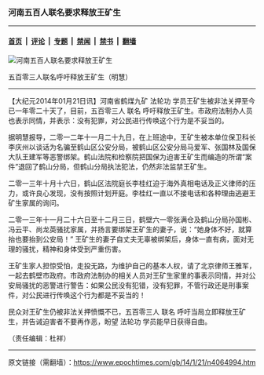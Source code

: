 ### 河南五百人联名要求释放王矿生

---

#### [首页](../../../..?n4064994) &nbsp;|&nbsp; [评论](../../../../../epoch-comment?n4064994) &nbsp;|&nbsp; [专题](../../../../../epoch-special?n4064994) &nbsp;|&nbsp; [禁闻](../../../../../epoch-news?n4064994) &nbsp;|&nbsp; [禁书](../../../../../books?n4064994) &nbsp;|&nbsp; [翻墙](https://github.com/gfw-breaker/nogfw/blob/master/README.md?n4064994)


<div><img alt="河南五百人联名要求释放王矿生" class="attachment-djy_600_400 size-djy_600_400 wp-post-image" src="https://i.epochtimes.com/assets/uploads/2014/01/1401210515252158-600x400.jpg"/>
<div class="caption">
 <p>
  五百零三人联名呼吁释放王矿生（明慧）
 </p>
</div></div><hr/><div class="post_content" id="artbody" itemprop="articleBody">
 <!-- article content begin -->
 <p>
  【大纪元2014年01月21日讯】河南省鹤煤九矿
  <ok href="https://www.epochtimes.com/gb/tag/%E6%B3%95%E8%BD%AE%E5%8A%9F.html">
   法轮功
  </ok>
  学员王矿生被非法关押至今已一年零二十天了，目前，五百零三人
  <ok href="https://www.epochtimes.com/gb/tag/%E8%81%94%E5%90%8D.html">
   联名
  </ok>
  呼吁释放王矿生。市政府法制办人员也表示同情，并表示：没有犯罪，对公民进行传唤这个行为是不妥当的。
 </p>
 <p>
  据明慧报导，二零一二年十一月二十九日，在上班途中，王矿生被本单位保卫科长李庆州以谈话为名骗至鹤山区公安分局，被鹤山区公安分局马爱军、张国林及国保大队王建军等恶警绑架。鹤山法院和检察院把国保为迫害王矿生而编造的所谓“案件”退回了鹤山分局，但鹤山分局执法犯法，仍然非法监禁王矿生。
 </p>
 <p>
  二零一三年十月十六日，鹤山区法院庭长李桂红迫于海外真相电话及正义律师的压力，或许良心发现，没有按照计划开庭。李桂红一直以不接电话和各种理由逃避王矿生家属的询问。
 </p>
 <p>
  二零一三年十一月二十六日至十二月三日，鹤壁六一零张满仓及鹤山分局孙国彬、冯云平、尚龙英骚扰家属，并扬言要绑架王矿生的妻子，说：“她身体不好，就算抬也要抬到公安局！” 王矿生的妻子自丈夫无辜被绑架后，身体一直有病，面对无理的骚扰，精神和身体受到严重伤害。
 </p>
 <p>
  王矿生家人担惊受怕，走投无路，为维护自己的基本人权，请了北京律师王雅军，一起去鹤壁市政府。市政府法制办的相关人员对王矿生家里的事表示同情，并对公安局骚扰的恶警进行警告：如果公民没有犯错，没有犯罪，不管行政还是刑事案件，对公民进行传唤这个行为都是不妥当的！
 </p>
 <p>
  民众对王矿生仍被非法关押愤慨不已，五百零三人
  <ok href="https://www.epochtimes.com/gb/tag/%E8%81%94%E5%90%8D.html">
   联名
  </ok>
  呼吁当局立即释放王矿生，并告诫迫害者不要再作恶，盼望
  <ok href="https://www.epochtimes.com/gb/tag/%E6%B3%95%E8%BD%AE%E5%8A%9F.html">
   法轮功
  </ok>
  学员能早日获得自由。
 </p>
 <p>
  （责任编辑：杜祥）
 </p>
 <p>
 </p>
 <!-- article content end -->
 <div id="below_article_ad">
 </div>
</div>


---

原文链接（需翻墙）：https://www.epochtimes.com/gb/14/1/21/n4064994.htm